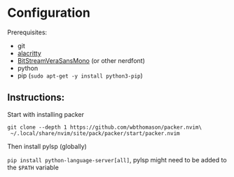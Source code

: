 # Configuration

Prerequisites:

- git
- [alacritty](https://github.com/alacritty/alacritty)
- [BitStreamVeraSansMono](https://github.com/ryanoasis/nerd-fonts/releases/download/v2.3.3/BitstreamVeraSansMono.zip) (or other nerdfont)
- python
- pip (`sudo apt-get -y install python3-pip`)


## Instructions:

Start with installing packer

```
git clone --depth 1 https://github.com/wbthomason/packer.nvim\
 ~/.local/share/nvim/site/pack/packer/start/packer.nvim
```

Then install pylsp (globally)

`pip install python-language-server[all]`, pylsp might need to be added to the `$PATH` variable

